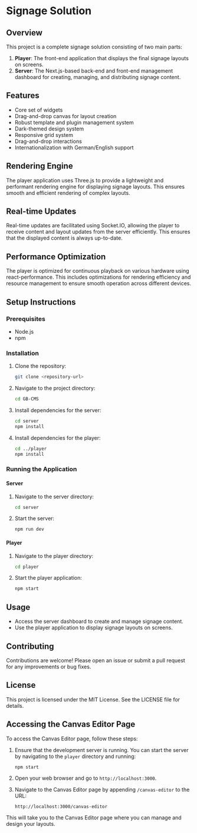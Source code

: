 # Signage Solution

## Overview
This project is a complete signage solution consisting of two main parts:

1. **Player**: The front-end application that displays the final signage layouts on screens.
2. **Server**: The Next.js-based back-end and front-end management dashboard for creating, managing, and distributing signage content.

## Features
- Core set of widgets
- Drag-and-drop canvas for layout creation
- Robust template and plugin management system
- Dark-themed design system
- Responsive grid system
- Drag-and-drop interactions
- Internationalization with German/English support

## Rendering Engine
The player application uses Three.js to provide a lightweight and performant rendering engine for displaying signage layouts. This ensures smooth and efficient rendering of complex layouts.

## Real-time Updates
Real-time updates are facilitated using Socket.IO, allowing the player to receive content and layout updates from the server efficiently. This ensures that the displayed content is always up-to-date.

## Performance Optimization
The player is optimized for continuous playback on various hardware using react-performance. This includes optimizations for rendering efficiency and resource management to ensure smooth operation across different devices.

## Setup Instructions

### Prerequisites
- Node.js
- npm

### Installation

1. Clone the repository:
   ```bash
   git clone <repository-url>
   ```

2. Navigate to the project directory:
   ```bash
   cd GB-CMS
   ```

3. Install dependencies for the server:
   ```bash
   cd server
   npm install
   ```

4. Install dependencies for the player:
   ```bash
   cd ../player
   npm install
   ```

### Running the Application

#### Server
1. Navigate to the server directory:
   ```bash
   cd server
   ```
2. Start the server:
   ```bash
   npm run dev
   ```

#### Player
1. Navigate to the player directory:
   ```bash
   cd player
   ```
2. Start the player application:
   ```bash
   npm start
   ```

## Usage
- Access the server dashboard to create and manage signage content.
- Use the player application to display signage layouts on screens.

## Contributing
Contributions are welcome! Please open an issue or submit a pull request for any improvements or bug fixes.

## License
This project is licensed under the MIT License. See the LICENSE file for details.

## Accessing the Canvas Editor Page

To access the Canvas Editor page, follow these steps:

1. Ensure that the development server is running. You can start the server by navigating to the `player` directory and running:
   ```bash
   npm start
   ```

2. Open your web browser and go to `http://localhost:3000`.

3. Navigate to the Canvas Editor page by appending `/canvas-editor` to the URL:
   ```
   http://localhost:3000/canvas-editor
   ```

This will take you to the Canvas Editor page where you can manage and design your layouts.
